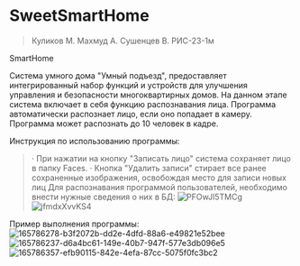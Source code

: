# SweetSmartHome

> Куликов М. Махмуд А. Сушенцев В.
> РИС-23-1м

SmartHome

Система умного дома "Умный подъезд", предоставляет интегрированный набор функций и устройств для улучшения управления и безопасности многоквартирных домов. На данном этапе система включает в себя функцию распознавания лица. 
Программа автоматически распознает лицо, если оно попадает в камеру. Программа может распознать до 10 человек в кадре.

Инструкция по использованию программы:
>· При нажатии на кнопку "Записать лицо" система сохраняет лицо в папку Faces.
>· Кнопка "Удалить записи" стирает все ранее сохраненные изображения, освобождая место для записи новых лиц
Для распознавания программой пользователей, необходимо внести нужные сведения о них в БД:
![PFOwJl5TMCg](https://github.com/ZrekZ/SweetSmartHome/assets/97664926/2418768d-9253-4ece-90f8-6d7009c47d87)
![jfmdxXvvKS4](https://github.com/ZrekZ/SweetSmartHome/assets/97664926/af5b2a18-3d09-466d-bc50-53ee4381dc1d)

Пример выполнения программы:
![165786278-b3f2072b-dd2e-4dfd-88a6-e49821e52bee](https://github.com/ZrekZ/SweetSmartHome/assets/97664926/cd7120d5-b3d7-4b45-90ff-07ad3249f510)
![165786237-d6a4bc61-149e-40b7-947f-577e3db096e5](https://github.com/ZrekZ/SweetSmartHome/assets/97664926/42f0754b-684f-4563-ae47-0a5c67844219)
![165786357-efb90115-842e-4efa-87cc-5075f0fc3bc2](https://github.com/ZrekZ/SweetSmartHome/assets/97664926/57368aa6-18de-492d-8605-a0c31d0686f5)
